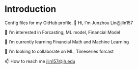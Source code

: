 # Introduction
Config files for my GitHub profile.
👋 Hi, I’m Junzhou Lin@jlin157

👀 I’m interested in Forcasting, ML model, Financial Model

🌱 I’m currently learning Financial Math and Machine Learning

💞️ I’m looking to collaborate on ML, Timeseries forcast

📫 How to reach me jlin157@jh.edu

